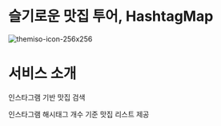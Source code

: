# 슬기로운 맛집 투어, HashtagMap
![themiso-icon-256x256](https://user-images.githubusercontent.com/53460419/192432539-04a513cb-6ff9-4fa7-a502-98103d720e41.png)

# 서비스 소개
인스타그램 기반 맛집 검색

인스타그램 해시태그 개수 기준 맛집 리스트 제공


